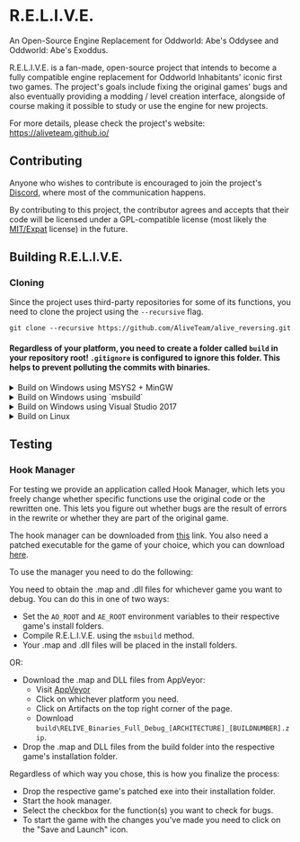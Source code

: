 # R.E.L.I.V.E.
An Open-Source Engine Replacement for Oddworld: Abe's Oddysee and Oddworld: Abe's Exoddus.

R.E.L.I.V.E. is a fan-made, open-source project that intends to become a fully compatible engine replacement for Oddworld Inhabitants' iconic first two games. The project's goals include fixing the original games' bugs and also eventually providing a modding / level creation interface, alongside of course making it possible to study or use the engine for new projects.

For more details, please check the project's website: https://aliveteam.github.io/

## Contributing

Anyone who wishes to contribute is encouraged to join the project's [Discord](
https://discord.gg/khs6KKS), where most of the communication happens.

By contributing to this project, the contributor agrees and accepts that their code will be licensed under a GPL-compatible license (most likely the [MIT/Expat](https://opensource.org/licenses/MIT) license) in the future.

## Building R.E.L.I.V.E.

### Cloning

Since the project uses third-party repositories for some of its functions, you need to clone the project using the `--recursive` flag.

```
git clone --recursive https://github.com/AliveTeam/alive_reversing.git
```

#### **Regardless of your platform, you need to create a folder called `build` in your repository root! `.gitignore` is configured to ignore this folder. This helps to prevent polluting the commits with binaries.**

<details>
<summary>Build on Windows using MSYS2 + MinGW</summary>

1. Obtain [MSYS2](https://www.msys2.org/) and follow the installation instructions on the main page
2. Open a MSYS2 shell, and install SDL2 via `pacman -S mingw-w64-SDL2 mingw-w64-x86_64-SDL2`
3. Open a MinGW x64 shell and `cd build && cmake .. -G"MinGW Makefiles" && make -j$(nproc)`

</details>
  
  

<details>
<summary>Build on Windows using `msbuild`</summary>

[SDL](https://libsdl.org/download-2.0.php) and [CMake](https://cmake.org/) is required to build the project.

1. `cd build`
2. `cmake -S .. -B . -DSDL2_DIR=PATH_TO_YOUR_SDL2_DIRECTORY`
3. `msbuild /p:Configuration=Debug;Platform=Win32 relive.sln /m`
 
</details>



<details>
<summary>Build on Windows using Visual Studio 2017</summary>

[SDL](https://libsdl.org/download-2.0.php) is required to build the project.

1. Launch VS2017.
2. Goto `File` -> `Open` -> `CMake`. Then choose the `CMakeLists.txt` from the root of this cloned git repository.
3. Select `CMake` -> `Change CMake settings` -> `CMakeLists.txt`.
4. Choose `x86-debug` and click `select`.
5. This will open `CMakeSettings.json`, edit the line `cmakeCommandArgs` to contain `-DSDL2_DIR=PATH_TO_YOUR_SDL2_DIRECTORY`, set your build directory to `build` and then click `generate` in the top yellow warning bar.
6. Invoke `CMake` -> `Build all` to build the project.

</details>


<details>
<summary>Build on Linux</summary>

1. Install SDL2 using your package manager.
2. `cd build`
3. `cmake -S .. -B .`
4. `make -j$(nproc)`
5. You'll find your executables in the `Source` folder under `AliveExe`.
6. You can optionally install the package using `make install` or create a Debian-compatible package using `cpack -G DEB`.

</details>

## Testing

### Hook Manager

For testing we provide an application called Hook Manager, which lets you freely change whether specific functions use the original code or the rewritten one. This lets you figure out whether bugs are the result of errors in the rewrite or whether they are part of the original game.

The hook manager can be downloaded from [this](https://github.com/AliveTeam/AliveHookManager/releases/tag/1.0) link. You also need a patched executable for the game of your choice, which you can download [here](https://cdn.discordapp.com/attachments/505078398087987201/807014898717425674/patched_dlls.zip).

To use the manager you need to do the following:

You need to obtain the .map and .dll files for whichever game you want to debug. You can do this in one of two ways:

- Set the `AO_ROOT` and `AE_ROOT` environment variables to their respective game's install folders.
- Compile R.E.L.I.V.E. using the `msbuild` method.
- Your .map and .dll files will be placed in the install folders.

OR:

- Download the .map and DLL files from AppVeyor:
  - Visit [AppVeyor](https://ci.appveyor.com/project/paulsapps/alive-reversing?branch=master)
  - Click on whichever platform you need.
  - Click on Artifacts on the top right corner of the page.
  - Download `build\RELIVE_Binaries_Full_Debug_[ARCHITECTURE]_[BUILDNUMBER].zip`.
- Drop the .map and DLL files from the build folder into the respective game's installation folder.

Regardless of which way you chose, this is how you finalize the process:
- Drop the respective game's patched exe into their installation folder.
- Start the hook manager.
- Select the checkbox for the function(s) you want to check for bugs.
- To start the game with the changes you've made you need to click on the "Save and Launch" icon.
